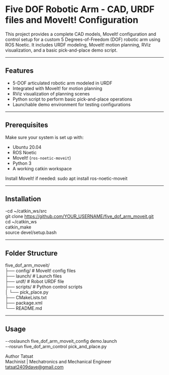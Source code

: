 # Five DOF Robotic Arm - CAD, URDF files and MoveIt! Configuration

This project provides a complete CAD models, MoveIt! configuration and control setup for a custom 5 Degrees-of-Freedom (DOF) robotic arm using ROS Noetic. It includes URDF modeling, MoveIt! motion planning, RViz visualization, and a basic pick-and-place demo script.

---

##  Features

- 5-DOF articulated robotic arm modeled in URDF
- Integrated with MoveIt! for motion planning
- RViz visualization of planning scenes
- Python script to perform basic pick-and-place operations
- Launchable demo environment for testing configurations

---

## Prerequisites

Make sure your system is set up with:

- Ubuntu 20.04
- ROS Noetic
- MoveIt! (`ros-noetic-moveit`)
- Python 3
- A working catkin workspace

Install MoveIt! if needed: sudo apt install ros-noetic-moveit

---

## Installation

  -cd ~/catkin_ws/src  
  git clone https://github.com/YOUR_USERNAME/five_dof_arm_moveit.git  
  cd ~/catkin_ws  
  catkin_make  
  source devel/setup.bash  

  ---
  ## Folder Structure
  five_dof_arm_moveit/  
├── config/                     # MoveIt! config files  
├── launch/                     # Launch files  
├── urdf/                       # Robot URDF file  
├── scripts/                    # Python control scripts  
│   └── pick_place.py  
├── CMakeLists.txt  
├── package.xml  
└── README.md  

  
  ---
  ## Usage

  --roslaunch five_dof_arm_moveit_config demo.launch  
  --rosrun five_dof_arm_control pick_and_place.py  

  

Author
Tatsat  
Machinist | Mechatronics and Mechanical Engineer
tatsat2409dave@gmail.com


```bash

